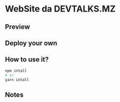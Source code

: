 # WebSite da DEVTALKS.MZ

## Preview

## Deploy your own

## How to use it?

```bash
npm intall
# or
yarn intall
```

## Notes
